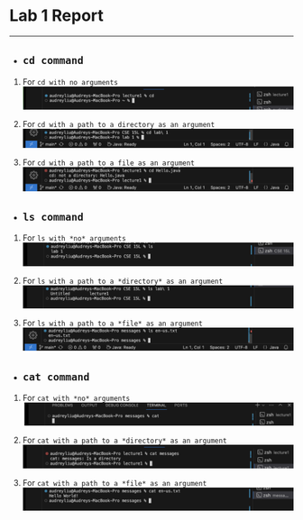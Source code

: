 # Lab 1 Report
***
* ## `cd command`
1. For `cd with no arguments`
![Image](cd.png)

2. For `cd with a path to a directory as an argument`
![Image](<cd directory.png>)

3. For `cd with a path to a file as an argument`
![Image](<cd file.png>)

* ## `ls command`
1. For `ls with *no* arguments`
![Image](ls.png)

2. For `ls with a path to a *directory* as an argument`
![Image](<ls directory.png>)

3. For `ls with a path to a *file* as an argument`
![Image](<ls file.png>)

* ## `cat command`
1. For `cat with *no* arguments`
![Image](cat.png)

2. For `cat with a path to a *directory* as an argument`
![Image](<cat directory.png>)

3. For `cat with a path to a *file* as an argument`
![Image](<cat file.png>)
